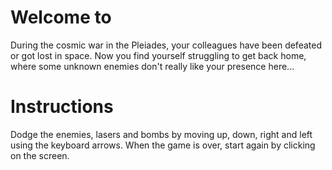 # Welcome to

During the cosmic war in the Pleiades, your colleagues have been defeated or got lost in space.
Now you find yourself struggling to get back home, where some unknown enemies don't really like your presence here...

# Instructions

Dodge the enemies, lasers and bombs by moving up, down, right and left using the keyboard arrows.
When the game is over, start again by clicking on the screen.
